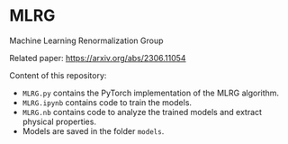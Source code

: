 # MLRG
Machine Learning Renormalization Group

Related paper: https://arxiv.org/abs/2306.11054

Content of this repository:
* `MLRG.py` contains the PyTorch implementation of the MLRG algorithm.
* `MLRG.ipynb` contains code to train the models.
* `MLRG.nb` contains code to analyze the trained models and extract physical properties.
* Models are saved in the folder `models`.
